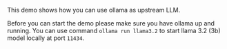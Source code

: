 This demo shows how you can use ollama as upstream LLM.

Before you can start the demo please make sure you have ollama up and running. You can use command `ollama run llama3.2` to start llama 3.2 (3b) model locally at port `11434`.
